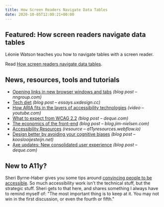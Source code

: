 ```yaml
---
title: How Screen Readers Navigate Data Tables
date: 2020-10-05T12:00:21+00:00
---
```


## Featured: How screen readers navigate data tables

Léonie Watson teaches you how to navigate tables with a screen reader.

Read [How screen readers navigate data tables](https://tink.uk/how-screen-readers-navigate-data-tables/).

## News, resources, tools and tutorials

- [Opening links in new browser windows and tabs](https://www.nngroup.com/articles/new-browser-windows-and-tabs/) *(blog post – nngroup.com)*
- [Tech diet](https://essays.uxdesign.cc/tech-diet/) *(blog post – essays.uxdesign.cc)*
- [How ARIA fits in the layers of accessibility technologies](https://youtube.com/watch?v=12ZzSG3RrRI) *(video – youtube.com)*
- [What to expect from WCAG 2.2](https://www.deque.com/blog/what-to-expect-from-wcag-2-2/) *(blog post – deque.com)*
- [The economics of the front-end](https://blog.jim-nielsen.com/2020/economics-of-the-front-end/) *(blog post – blog.jim-nielsen.com)*
- [Accessibility Resources](https://a11yresources.webflow.io) *(resource – a11yresources.webflow.io)*
- [Design better by avoiding your cognitive biases](https://www.kooslooijesteijn.net/blog/design-better-avoiding-cognitive-biases) *(blog post – kooslooijesteijn.net)*
- [Axe updates: New consolidated user experience](https://www.deque.com/blog/axe-updates-new-consolidated-user-experience/) *(blog post – deque.com)*

## New to A11y?

Sheri Byrne-Haber gives you some tips around [convincing people to be accessible](https://sheribyrnehaber.com/convincing-people-to-be-accessible/). So much accessibility work isn't the technical stuff, but the strategic stuff. Sheri gets to that here, and shares something I always have to remind myself of: "The most important thing is to keep at it. You may not win in the first discussion, or even the fourth or fifth."

